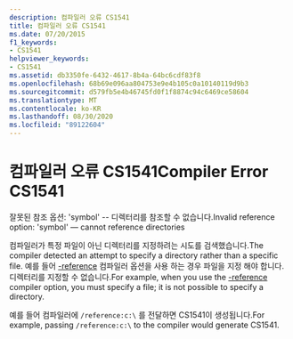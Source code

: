 ```yaml
---
description: 컴파일러 오류 CS1541
title: 컴파일러 오류 CS1541
ms.date: 07/20/2015
f1_keywords:
- CS1541
helpviewer_keywords:
- CS1541
ms.assetid: db3350fe-6432-4617-8b4a-64bc6cdf83f8
ms.openlocfilehash: 68b69e096aa804753e9e4b105c0a10140119d9b3
ms.sourcegitcommit: d579fb5e4b46745fd0f1f8874c94c6469ce58604
ms.translationtype: MT
ms.contentlocale: ko-KR
ms.lasthandoff: 08/30/2020
ms.locfileid: "89122604"
---
```

# <a name="compiler-error-cs1541"></a><span data-ttu-id="948c5-103">컴파일러 오류 CS1541</span><span class="sxs-lookup"><span data-stu-id="948c5-103">Compiler Error CS1541</span></span>
<span data-ttu-id="948c5-104">잘못된 참조 옵션: 'symbol' -- 디렉터리를 참조할 수 없습니다.</span><span class="sxs-lookup"><span data-stu-id="948c5-104">Invalid reference option: 'symbol' — cannot reference directories</span></span>  
  
 <span data-ttu-id="948c5-105">컴파일러가 특정 파일이 아닌 디렉터리를 지정하려는 시도를 검색했습니다.</span><span class="sxs-lookup"><span data-stu-id="948c5-105">The compiler detected an attempt to specify a directory rather than a specific file.</span></span> <span data-ttu-id="948c5-106">예를 들어 [-reference](../language-reference/compiler-options/reference-compiler-option.md) 컴파일러 옵션을 사용 하는 경우 파일을 지정 해야 합니다. 디렉터리를 지정할 수 없습니다.</span><span class="sxs-lookup"><span data-stu-id="948c5-106">For example, when you use the [-reference](../language-reference/compiler-options/reference-compiler-option.md) compiler option, you must specify a file; it is not possible to specify a directory.</span></span>  
  
 <span data-ttu-id="948c5-107">예를 들어 컴파일러에 `/reference:c:\` 를 전달하면 CS1541이 생성됩니다.</span><span class="sxs-lookup"><span data-stu-id="948c5-107">For example, passing `/reference:c:\` to the compiler would generate CS1541.</span></span>
